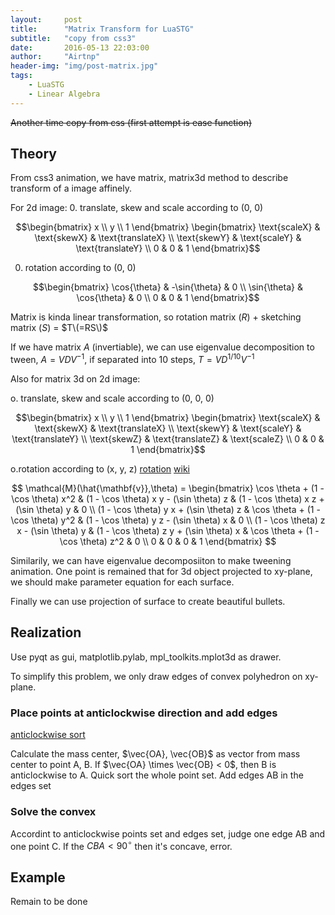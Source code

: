 ```yaml
---
layout:     post
title:      "Matrix Transform for LuaSTG"
subtitle:   "copy from css3"
date:       2016-05-13 22:03:00
author:     "Airtnp"
header-img: "img/post-matrix.jpg"
tags:
    - LuaSTG
    - Linear Algebra
---
```


<del>Another time copy from css \(first attempt is ease function\)</del>

## Theory

From css3 animation, we have matrix, matrix3d method to describe transform of a image affinely. 

For 2d image:
0. translate, skew and scale according to \(0, 0\)

$$\begin{bmatrix} x \\ y \\ 1 \end{bmatrix}  
\begin{bmatrix}
	\text{scaleX} & \text{skewX} & \text{translateX} \\
	\text{skewY} & \text{scaleY} & \text{translateY} \\
	0 & 0 & 1
 \end{bmatrix}$$

0. rotation according to \(0, 0\)

 $$\begin{bmatrix} 
	\cos{\theta} & -\sin{\theta} & 0 \\
	\sin{\theta} & \cos{\theta} & 0 \\
	0 & 0 & 1
 \end{bmatrix}$$

Matrix is kinda linear transformation, so rotation matrix \($R$\) + sketching matrix \($S$\) = $T\(=RS\)$

 If we have matrix $A$ \(invertiable\), we can use eigenvalue decomposition to tween, $A=VDV^{-1}$, if separated into 10 steps, $T = VD^{1/10}V^{-1}$

 Also for matrix 3d on 2d image:

o. translate, skew and scale according to \(0, 0, 0\)

$$\begin{bmatrix} x \\ y \\ 1 \end{bmatrix}  
\begin{bmatrix}
	\text{scaleX} & \text{skewX} & \text{translateX} \\
	\text{skewY} & \text{scaleY} & \text{translateY} \\
	\text{skewZ} & \text{translateZ} & \text{scaleZ} \\
	0 & 0 & 1
 \end{bmatrix}$$

o.rotation according to \(x, y, z\) [rotation](http://blog.csdn.net/harryhare/article/details/9195053) [wiki](https://zh.wikipedia.org/wiki/%E6%97%8B%E8%BD%AC%E7%9F%A9%E9%98%B5)

$$ \mathcal{M}(\hat{\mathbf{v}},\theta) = \begin{bmatrix}
   \cos \theta + (1 - \cos \theta) x^2
 & (1 - \cos \theta) x y - (\sin \theta) z 
 & (1 - \cos \theta) x z + (\sin \theta) y & 0 
\\
   (1 - \cos \theta) y x + (\sin \theta) z 
 & \cos \theta + (1 - \cos \theta) y^2
 & (1 - \cos \theta) y z - (\sin \theta) x & 0
\\
   (1 - \cos \theta) z x - (\sin \theta) y
 & (1 - \cos \theta) z y + (\sin \theta) x
 & \cos \theta + (1 - \cos \theta) z^2 & 0
 \\
 0 & 0 & 0 & 1
\end{bmatrix} $$

Similarily, we can have eigenvalue decomposiiton to make tweening animation. One point is remained that for 3d object projected to xy-plane, we should make parameter equation for each surface.


Finally we can use projection of surface to create beautiful bullets. 

## Realization

Use pyqt as gui, matplotlib.pylab, mpl_toolkits.mplot3d as drawer.

To simplify this problem, we only draw edges of convex polyhedron on xy-plane.

### Place points at anticlockwise direction and add edges

[anticlockwise sort](http://www.cnblogs.com/loveclumsybaby/p/3420795.html)

Calculate the mass center, $\vec{OA}, \vec{OB}$ as vector from mass center to point A, B. If $\vec{OA} \times \vec{OB} < 0$, then B is anticlockwise to A. Quick sort the whole point set. Add edges AB in the edges set

### Solve the convex

Accordint to anticlockwise points set and edges set, judge one edge AB and one point C. If the $CBA < 90^{\circ}$ then it's concave, error.

## Example

Remain to be done